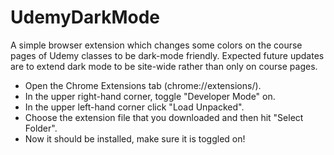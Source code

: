 # UdemyDarkMode

A simple browser extension which changes some colors on the course pages of Udemy classes to be dark-mode friendly.
Expected future updates are to extend dark mode to be site-wide rather than only on course pages.

- Open the Chrome Extensions tab (chrome://extensions/).
- In the upper right-hand corner, toggle "Developer Mode" on.
- In the upper left-hand corner click "Load Unpacked".
- Choose the extension file that you downloaded and then hit "Select Folder".
- Now it should be installed, make sure it is toggled on!
